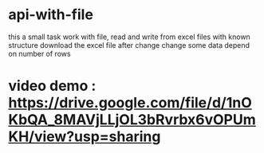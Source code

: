 # api-with-file
this a small task work with file, read and write from excel files with known structure
download the excel file after change
 change some data depend on number of rows

# video demo : https://drive.google.com/file/d/1nOKbQA_8MAVjLLjOL3bRvrbx6vOPUmKH/view?usp=sharing
